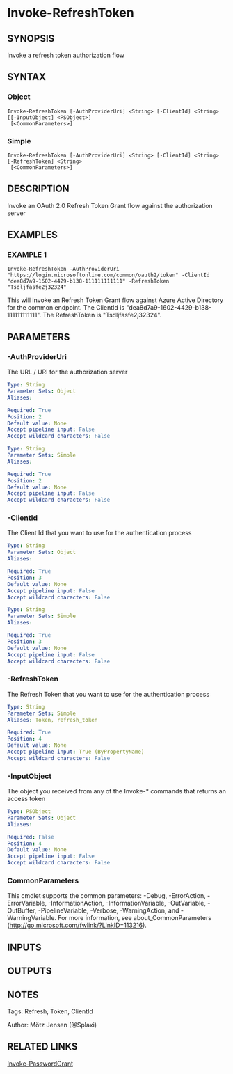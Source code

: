 ﻿---
external help file: PSOAuthHelper-help.xml
Module Name: PSOAuthHelper
online version:
schema: 2.0.0
---

# Invoke-RefreshToken

## SYNOPSIS
Invoke a refresh token authorization flow

## SYNTAX

### Object
```
Invoke-RefreshToken [-AuthProviderUri] <String> [-ClientId] <String> [[-InputObject] <PSObject>]
 [<CommonParameters>]
```

### Simple
```
Invoke-RefreshToken [-AuthProviderUri] <String> [-ClientId] <String> [-RefreshToken] <String>
 [<CommonParameters>]
```

## DESCRIPTION
Invoke an OAuth 2.0 Refresh Token Grant flow against the authorization server

## EXAMPLES

### EXAMPLE 1
```
Invoke-RefreshToken -AuthProviderUri "https://login.microsoftonline.com/common/oauth2/token" -ClientId "dea8d7a9-1602-4429-b138-111111111111" -RefreshToken "Tsdljfasfe2j32324"
```

This will invoke an Refresh Token Grant flow against Azure Active Directory for the common endpoint.
The ClientId is "dea8d7a9-1602-4429-b138-111111111111".
The RefreshToken is "Tsdljfasfe2j32324".

## PARAMETERS

### -AuthProviderUri
The URL / URI for the authorization server

```yaml
Type: String
Parameter Sets: Object
Aliases:

Required: True
Position: 2
Default value: None
Accept pipeline input: False
Accept wildcard characters: False
```

```yaml
Type: String
Parameter Sets: Simple
Aliases:

Required: True
Position: 2
Default value: None
Accept pipeline input: False
Accept wildcard characters: False
```

### -ClientId
The Client Id that you want to use for the authentication process

```yaml
Type: String
Parameter Sets: Object
Aliases:

Required: True
Position: 3
Default value: None
Accept pipeline input: False
Accept wildcard characters: False
```

```yaml
Type: String
Parameter Sets: Simple
Aliases:

Required: True
Position: 3
Default value: None
Accept pipeline input: False
Accept wildcard characters: False
```

### -RefreshToken
The Refresh Token that you want to use for the authentication process

```yaml
Type: String
Parameter Sets: Simple
Aliases: Token, refresh_token

Required: True
Position: 4
Default value: None
Accept pipeline input: True (ByPropertyName)
Accept wildcard characters: False
```

### -InputObject
The object you received from any of the Invoke-* commands that returns an access token

```yaml
Type: PSObject
Parameter Sets: Object
Aliases:

Required: False
Position: 4
Default value: None
Accept pipeline input: False
Accept wildcard characters: False
```

### CommonParameters
This cmdlet supports the common parameters: -Debug, -ErrorAction, -ErrorVariable, -InformationAction, -InformationVariable, -OutVariable, -OutBuffer, -PipelineVariable, -Verbose, -WarningAction, and -WarningVariable.
For more information, see about_CommonParameters (http://go.microsoft.com/fwlink/?LinkID=113216).

## INPUTS

## OUTPUTS

## NOTES
Tags: Refresh, Token, ClientId

Author: Mötz Jensen (@Splaxi)

## RELATED LINKS

[Invoke-PasswordGrant]()

